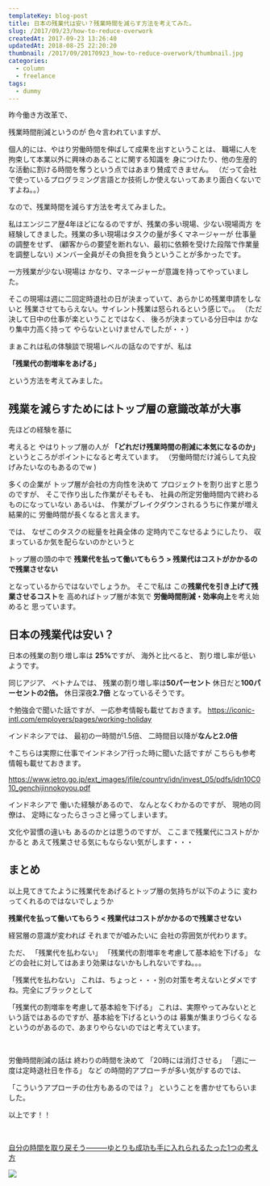 ```yaml
---
templateKey: blog-post
title: 日本の残業代は安い？残業時間を減らす方法を考えてみた。
slug: /2017/09/23/how-to-reduce-overwork
createdAt: 2017-09-23 13:26:40
updatedAt: 2018-08-25 22:20:20
thumbnail: /2017/09/20170923_how-to-reduce-overwork/thumbnail.jpg
categories:
  - column
  - freelance
tags:
  - dummy
---
```



昨今働き方改革で、

残業時間削減というのが
色々言われていますが、


個人的には、やはり労働時間を伸ばして成果を出すということは、
職場に人を拘束して本業以外に興味のあることに関する知識を
身につけたり、他の生産的な活動に割ける時間を奪うという点ではあまり賛成できません。
（だって会社で使っているプログラミング言語とか技術しか使えないってあまり面白くないですよね。。）

なので、残業時間を減らす方法を考えてみました。



私はエンジニア歴4年ほどになるのですが、残業の多い現場、少ない現場両方
を経験してきました。残業の多い現場はタスクの量が多くマネージャーが
仕事量の調整をせず、
(顧客からの要望を断れない、最初に依頼を受けた段階で作業量を調整しない)
メンバー全員がその負担を負うということが多かったです。


一方残業が少ない現場は
かなり、マネージャーが意識を持ってやっていました。


そこの現場は週に二回定時退社の日が決まっていて、あらかじめ残業申請をしないと
残業させてもらえない。サイレント残業は怒られるという感じで。。
（ただ決して日中の仕事が楽ということではなく、
後ろが決まっている分日中は
かなり集中力高く持って
やらないといけませんでしたが・・）

まぁこれは私の体験談で現場レベルの話なのですが、私は

**「残業代の割増率をあげる」**

という方法を考えてみました。


<div class="adsense-double-rect"></div>

<h2 class="chapter">残業を減らすためにはトップ層の意識改革が大事</h2>

先ほどの経験を基に

考えると
やはりトップ層の人が
<strong>「どれだけ残業時間の削減に本気になるのか」</strong>
というところがポイントになると考えています。
（労働時間だけ減らして丸投げみたいなのもあるのでw )

多くの企業が
トップ層が会社の方向性を決めて
プロジェクトを割り出すと思うのですが、
そこで作り出した作業がそもそも、
社員の所定労働時間内で終わるものになっていない
あるいは、
作業がブレイクダウンされるうちに作業が増え結果的に
労働時間が長くなると言えます。

では、
なぜこのタスクの総量を社員全体の
定時内でこなせるようにしたり、
収まっているか気を配らないのかというと

トップ層の頭の中で
**残業代を払って働いてもらう > 残業代はコストがかかるので残業させない**

となっているからではないでしょうか。
そこで私は
この<strong>残業代を引き上げて残業させるコスト</strong>を
高めればトップ層が本気で
<strong>労働時間削減・効率向上</strong>を考え始めると
思っています。

<h2 class="chapter">日本の残業代は安い？</h2>

日本の残業の割り増し率は
<strong>25%</strong>ですが、
海外と比べると、
割り増し率が低いようです。

同じアジア、
ベトナムでは、
残業の割り増し率は<strong>50パーセント</strong>
休日だと<strong>100パーセントの2倍。</strong>
休日深夜<strong>2.7倍</strong>
となっているそうです。

↑勉強会で聞いた話ですが、
一応参考情報も載せておきます。
<a href="https://iconic-intl.com/employers/pages/working-holiday">
https://iconic-intl.com/employers/pages/working-holiday</a>

インドネシアでは、
最初の一時間が1.5倍、
二時間目以降が<strong>なんと2.0倍</strong>

↑こちらは実際に仕事でインドネシア行った時に聞いた話ですが
こちらも参考情報も載せておきます。

<a href="https://www.jetro.go.jp/ext_images/jfile/country/idn/invest_05/pdfs/idn10C010_genchijinnokoyou.pdf">https://www.jetro.go.jp/ext_images/jfile/country/idn/invest_05/pdfs/idn10C010_genchijinnokoyou.pdf</a>

インドネシアで
働いた経験があるので、
なんとなくわかるのですが、
現地の同僚は、
定時になったらさっさと帰ってしまいます。

文化や習慣の違いも
あるのかとは思うのですが、
ここまで残業代にコストがかかると
あえて残業させる気にもならない気がします・・・

<h2 class="chapter">まとめ</h2>


以上見てきてたように残業代をあげるとトップ層の気持ちが以下のように
変わってくれるのではないでしょうか

**残業代を払って働いてもらう < 残業代はコストがかかるので残業させない**

経営層の意識が変われば
それまでが嘘みたいに
会社の雰囲気が代わります。

ただ、
「残業代を払わない」
「残業代の割増率を考慮して基本給を下げる」
などの会社に対してはあまり効果はないかもしれないですね。。。

「残業代を払わない」
これは、ちょっと・・・別の対策を考えないとダメですね。完全にブラックとして

「残業代の割増率を考慮して基本給を下げる」
これは、実際やってみないとという話ではあるのですが、基本給を下げるというのは
募集が集まりづらくなるというのがあるので、あまりやらないのではと考えています。

&nbsp;

労働時間削減の話は
終わりの時間を決めて
「20時には消灯させる」
「週に一度は定時退社日を作る」
など
の時間的アプローチが多い気がするのでは、

「こういうアプローチの仕方もあるのでは？」
ということを書かせてもらいました。

以上です！！


&nbsp;

<a href="http://amzn.to/2xzLOpL">自分の時間を取り戻そう―――ゆとりも成功も手に入れられるたった1つの考え方</a>

<a href="https://www.amazon.co.jp/%E8%87%AA%E5%88%86%E3%81%AE%E6%99%82%E9%96%93%E3%82%92%E5%8F%96%E3%82%8A%E6%88%BB%E3%81%9D%E3%81%86%E2%80%95%E2%80%95%E2%80%95%E3%82%86%E3%81%A8%E3%82%8A%E3%82%82%E6%88%90%E5%8A%9F%E3%82%82%E6%89%8B%E3%81%AB%E5%85%A5%E3%82%8C%E3%82%89%E3%82%8C%E3%82%8B%E3%81%9F%E3%81%A3%E3%81%9F1%E3%81%A4%E3%81%AE%E8%80%83%E3%81%88%E6%96%B9-%E3%81%A1%E3%81%8D%E3%82%8A%E3%82%93/dp/4478101558/ref=as_li_ss_il?s=books&ie=UTF8&qid=1506140488&sr=1-1&keywords=%E8%87%AA%E5%88%86%E3%81%AE%E6%99%82%E9%96%93%E3%82%92%E5%8F%96%E3%82%8A%E6%88%BB%E3%81%9D%E3%81%86&linkCode=li3&tag=llg01-22&linkId=a9b16585758f5bb03e7ab9b25b2f5cd7" target="_blank"><img border="0" src="//ws-fe.amazon-adsystem.com/widgets/q?_encoding=UTF8&ASIN=4478101558&Format=_SL250_&ID=AsinImage&MarketPlace=JP&ServiceVersion=20070822&WS=1&tag=llg01-22" ></a><img src="https://ir-jp.amazon-adsystem.com/e/ir?t=llg01-22&l=li3&o=9&a=4478101558" width="1" height="1" border="0" alt="" style="border:none !important; margin:0px !important;" />

&nbsp;

<div class="adsense-double-rect"></div>
&nbsp;
